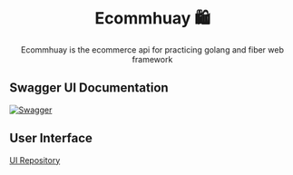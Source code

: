 <h1 align="center">Ecommhuay 🛍</h1>
<p align="center">Ecommhuay is the ecommerce api for practicing golang and fiber web framework</p>

<h2>Swagger UI Documentation</h2>

[![Swagger](https://img.shields.io/badge/-Swagger-%23Clojure?style=for-the-badge&logo=swagger&logoColor=white)](https://ecommhuay.herokuapp.com/swagger/index.html)

<h2>User Interface</h2>

[UI Repository](https://github.com/bounkbu/kurester-mobile)
